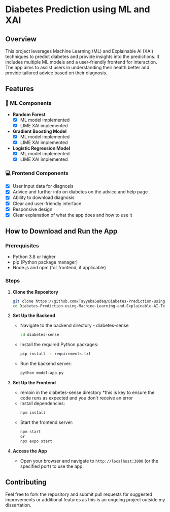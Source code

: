 # Diabetes Prediction using ML and XAI

## Overview
This project leverages Machine Learning (ML) and Explainable AI (XAI) techniques to predict diabetes and provide insights into the predictions. It includes multiple ML models and a user-friendly frontend for interaction. The app aims to assist users in understanding their health better and provide tailored advice based on their diagnosis.

## Features
### 🤖 ML Components
- **Random Forest**
  - [x] ML model implemented
  - [x] LIME XAI implemented
- **Gradient Boosting Model**
  - [x] ML model implemented
  - [x] LIME XAI implemented
- **Logistic Regression Model**
  - [x] ML model implemented
  - [x] LIME XAI implemented

### 💻 Frontend Components
- [x] User input data for diagnosis
- [x] Advice and further info on diabetes on the advice and help page
- [x] Ability to download diagnosis
- [x] Clear and user-friendly interface
- [x] Responsive design
- [x] Clear explanation of what the app does and how to use it

## How to Download and Run the App
### Prerequisites
- Python 3.8 or higher
- pip (Python package manager)
- Node.js and npm (for frontend, if applicable)

### Steps
1. **Clone the Repository**
   ```bash
   git clone https://github.com/TayyebaSadaq/Diabetes-Prediction-using-Machine-Learning-and-Explainable-AI-Techniques.git
   cd Diabetes-Prediction-using-Machine-Learning-and-Explainable-AI-Techniques
   ```

2. **Set Up the Backend**
   - Navigate to the backend directory - diabetes-sense
     ```bash
     cd diabetes-sense
     ```
   - Install the required Python packages:
     ```bash
     pip install -r requirements.txt
     ```
   - Run the backend server:
     ```bash
     python model-app.py
     ```

3. **Set Up the Frontend**
   - remain in the diabetes-sense directory *this is key to ensure the code runs as expected and you don't receive an error
   - Install dependencies:
     ```bash
     npm install
     ```
   - Start the frontend server:
     ```bash
     npm start
     or
     npx expo start
     ```

4. **Access the App**
   - Open your browser and navigate to `http://localhost:3000` (or the specified port) to use the app.

## Contributing
Feel free to fork the repository and submit pull requests for suggested improvements or additional features as this is an ongoing project outside my dissertation.

